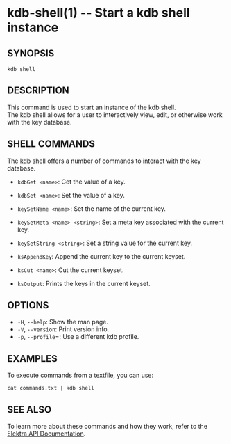 kdb-shell(1) -- Start a kdb shell instance
==========================================

## SYNOPSIS

`kdb shell`

## DESCRIPTION

This command is used to start an instance of the kdb shell.  
The kdb shell allows for a user to interactively view, edit, or otherwise work with the key database.  

## SHELL COMMANDS ##

The kdb shell offers a number of commands to interact with the key database.

- `kdbGet <name>`: Get the value of a key.

- `kdbSet <name>`:
  Set the value of a key.
- `keySetName <name>`:
  Set the name of the current key.
- `keySetMeta <name> <string>`:
  Set a meta key associated with the current key.
- `keySetString <string>`:
  Set a string value for the current key.
- `ksAppendKey`:
  Append the current key to the current keyset.
- `ksCut <name>`:
  Cut the current keyset.
- `ksOutput`:
  Prints the keys in the current keyset.

## OPTIONS

- `-H`, `--help`:
  Show the man page.
- `-V`, `--version`:
  Print version info.
- `-p`, `--profile`=<profile>:
  Use a different kdb profile.

## EXAMPLES

To execute commands from a textfile, you can use:

	cat commands.txt | kdb shell

## SEE ALSO

To learn more about these commands and how they work, refer to the [Elektra API Documentation](http://doc.libelektra.org/api/current/html).

